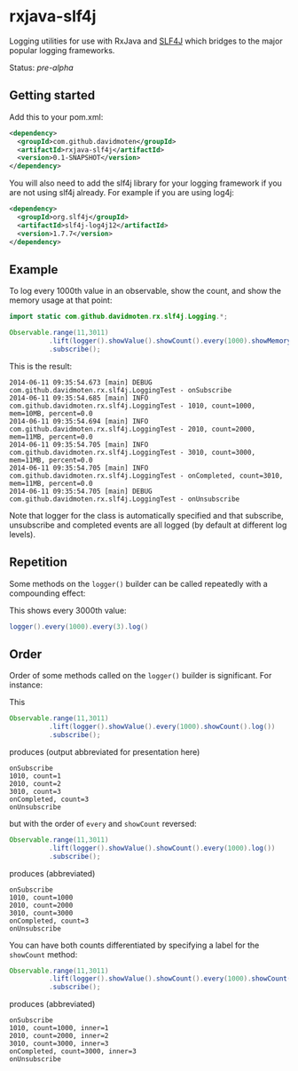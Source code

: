 rxjava-slf4j
============

Logging utilities for use with RxJava and [SLF4J](http://www.slf4j.org/) which bridges to the major popular logging frameworks.

Status: *pre-alpha*

Getting started
-----------------
Add this to your pom.xml:
```xml
<dependency>
  <groupId>com.github.davidmoten</groupId>
  <artifactId>rxjava-slf4j</artifactId>
  <version>0.1-SNAPSHOT</version>
</dependency>
```

You will also need to add the slf4j library for your logging framework if you are not using slf4j already. For example if you are using log4j:

```xml
<dependency>
  <groupId>org.slf4j</groupId>
  <artifactId>slf4j-log4j12</artifactId>
  <version>1.7.7</version>
</dependency>
```

Example
-----------
To log every 1000th value in an observable, show the count, and show the memory usage at that point:

```java
import static com.github.davidmoten.rx.slf4j.Logging.*;

Observable.range(11,3011)
          .lift(logger().showValue().showCount().every(1000).showMemory().log())
          .subscribe();
```

This is the result:
```
2014-06-11 09:35:54.673 [main] DEBUG com.github.davidmoten.rx.slf4j.LoggingTest - onSubscribe
2014-06-11 09:35:54.685 [main] INFO  com.github.davidmoten.rx.slf4j.LoggingTest - 1010, count=1000, mem=10MB, percent=0.0
2014-06-11 09:35:54.694 [main] INFO  com.github.davidmoten.rx.slf4j.LoggingTest - 2010, count=2000, mem=11MB, percent=0.0
2014-06-11 09:35:54.705 [main] INFO  com.github.davidmoten.rx.slf4j.LoggingTest - 3010, count=3000, mem=11MB, percent=0.0
2014-06-11 09:35:54.705 [main] INFO  com.github.davidmoten.rx.slf4j.LoggingTest - onCompleted, count=3010, mem=11MB, percent=0.0
2014-06-11 09:35:54.705 [main] DEBUG com.github.davidmoten.rx.slf4j.LoggingTest - onUnsubscribe
```

Note that logger for the class is automatically specified and that subscribe, unsubscribe and completed events are all logged (by default at different log levels).

Repetition
-------------------------
Some methods on the ```logger()``` builder can be called repeatedly with a compounding effect:

This shows every 3000th value:
```java
logger().every(1000).every(3).log()
```

Order
----------------
Order of some methods called on the ```logger()``` builder is significant. For instance:

This 
```java
Observable.range(11,3011)
          .lift(logger().showValue().every(1000).showCount().log())
          .subscribe();
```
produces (output abbreviated for presentation here)
```
onSubscribe
1010, count=1
2010, count=2
3010, count=3
onCompleted, count=3
onUnsubscribe
```
but with the order of ```every``` and ```showCount``` reversed:
```java
Observable.range(11,3011)
          .lift(logger().showValue().showCount().every(1000).log())
          .subscribe();
```
produces (abbreviated)
```
onSubscribe
1010, count=1000
2010, count=2000
3010, count=3000
onCompleted, count=3
onUnsubscribe
```

You can have both counts differentiated by specifying a label for the ```showCount``` method:

```java
Observable.range(11,3011)
          .lift(logger().showValue().showCount().every(1000).showCount("inner").log())
          .subscribe();
```
produces (abbreviated)
```
onSubscribe
1010, count=1000, inner=1
2010, count=2000, inner=2
3010, count=3000, inner=3
onCompleted, count=3000, inner=3
onUnsubscribe
```



